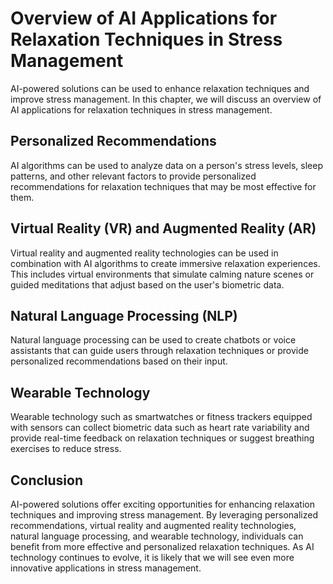 Overview of AI Applications for Relaxation Techniques in Stress Management
==================================================================================================================================

AI-powered solutions can be used to enhance relaxation techniques and improve stress management. In this chapter, we will discuss an overview of AI applications for relaxation techniques in stress management.

Personalized Recommendations
----------------------------

AI algorithms can be used to analyze data on a person's stress levels, sleep patterns, and other relevant factors to provide personalized recommendations for relaxation techniques that may be most effective for them.

Virtual Reality (VR) and Augmented Reality (AR)
-----------------------------------------------

Virtual reality and augmented reality technologies can be used in combination with AI algorithms to create immersive relaxation experiences. This includes virtual environments that simulate calming nature scenes or guided meditations that adjust based on the user's biometric data.

Natural Language Processing (NLP)
---------------------------------

Natural language processing can be used to create chatbots or voice assistants that can guide users through relaxation techniques or provide personalized recommendations based on their input.

Wearable Technology
-------------------

Wearable technology such as smartwatches or fitness trackers equipped with sensors can collect biometric data such as heart rate variability and provide real-time feedback on relaxation techniques or suggest breathing exercises to reduce stress.

Conclusion
----------

AI-powered solutions offer exciting opportunities for enhancing relaxation techniques and improving stress management. By leveraging personalized recommendations, virtual reality and augmented reality technologies, natural language processing, and wearable technology, individuals can benefit from more effective and personalized relaxation techniques. As AI technology continues to evolve, it is likely that we will see even more innovative applications in stress management.
